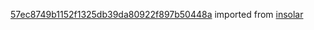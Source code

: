 [57ec8749b1152f1325db39da80922f897b50448a](https://github.com/insolar/insolar/commit/57ec8749b1152f1325db39da80922f897b50448a) imported from [insolar](https://github.com/insolar/insolar)
